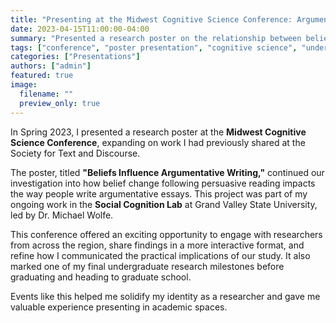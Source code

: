 ```yaml
---
title: "Presenting at the Midwest Cognitive Science Conference: Argumentative Writing and Belief Change (2023)"
date: 2023-04-15T11:00:00-04:00
summary: "Presented a research poster on the relationship between belief revision and argumentative writing at the Midwest Cognitive Science Conference."
tags: ["conference", "poster presentation", "cognitive science", "undergraduate research"]
categories: ["Presentations"]
authors: ["admin"]
featured: true
image:
  filename: ""
  preview_only: true
---
```


In Spring 2023, I presented a research poster at the **Midwest Cognitive Science Conference**, expanding on work I had previously shared at the Society for Text and Discourse.

The poster, titled **"Beliefs Influence Argumentative Writing,"** continued our investigation into how belief change following persuasive reading impacts the way people write argumentative essays. This project was part of my ongoing work in the **Social Cognition Lab** at Grand Valley State University, led by Dr. Michael Wolfe.

This conference offered an exciting opportunity to engage with researchers from across the region, share findings in a more interactive format, and refine how I communicated the practical implications of our study. It also marked one of my final undergraduate research milestones before graduating and heading to graduate school.

Events like this helped me solidify my identity as a researcher and gave me valuable experience presenting in academic spaces.